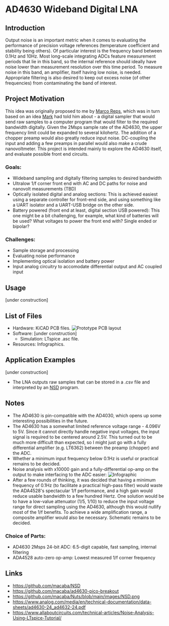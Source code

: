 # AD4630 Wideband Digital LNA
## Introduction
Output noise is an important metric when it comes to evaluating the performance of precision voltage references (temperature coefficient and stability being others). Of particular interest is the frequency band between 0.1Hz and 10Hz. Most long-scale integrating ADCs feature measurement periods that lie in this band, so the internal reference should ideally have noise lower than measurement resolution over this time period. To measure noise in this band, an amplifier, itself having low noise, is needed. Appropriate filtering is also desired to keep out excess noise (of other frequencies) from contaminating the band of interest. 
## Project Motivation
This idea was originally proposed to me by [Marco Reps](https://www.youtube.com/@reps), which was in turn based on an idea [Mark](https://github.com/macaba) had told him about - a digital sampler that would send raw samples to a computer program that would filter to the required bandwidth digitally. Given the 2Msps sample rate of the AD4630, the upper frequency limit could be expanded to several kilohertz. The addition of a chopper preamp would also greatly reduce input noise. DC-coupling the input and adding a few preamps in parallel would also make a crude nanovoltmeter. This project is intended mainly to explore the AD4630 itself, and evaluate possible front end circuits.
### Goals:
- Wideband sampling and digitally filtering samples to desired bandwidth
- Ultralow 1/f corner front end with AC and DC paths for noise and nanovolt measurements (TBD)
- Optically isolated digital and analog sections: This is achieved easiest using a separate controller for front-end side, and using something like a UART isolator and a UART-USB bridge on the other side. 
- Battery powered (front end at least, digital section USB powered): This one might be a bit challenging, for example, what kind of batteries will be used? What voltages to power the front end with? Single ended or bipolar?
### Challenges: 
- Sample storage and processing
- Evaluating noise performance
- Implementing optical isolation and battery power
- Input analog circuitry to accomodate differential output and AC coupled input
## Usage
[under construction]
## List of Files
- Hardware: KiCAD PCB files.
![Prototype PCB layout](https://github.com/NNNILabs/AD4630-Wideband-Digital-LNA/blob/main/resources/front.PNG)
- Software: [under construction]
  - Simulation: LTspice .asc file.
- Resources: Infographics.
## Application Examples
[under construction]
- The LNA outputs raw samples that can be stored in a .csv file and interpreted by an [NSD](https://github.com/macaba/NSD) program. 
## Notes
- The AD4630 is pin-compatible with the AD4030, which opens up some interesting possibilities in the future.
- The AD4630 has a somewhat limited reference voltage range - 4.096V to 5V. Since it cannot directly handle negative input voltages, the input signal is required to be centered around 2.5V. This turned out to be much more difficult than expected, so I might just go with a fully differential amplifier (e.g. LT6362) between the preamp (chopper) and the ADC.
- Whether a minimum input frequency below 0.1Hz is useful or practical remains to be decided. 
- Noise analysis with x10000 gain and a fully-differential op-amp on the output to make interfacing to the ADC easier:
![Infographic](https://github.com/NNNILabs/AD4630-Wideband-Digital-LNA/blob/main/Resources/noise10001.png)
- After a few rounds of thinking, it was decided that having a minimum frequency of 0.1Hz (to facilitate a practical high-pass filter) would waste the ADA4528's spectacular 1/f performance, and a high gain would reduce usable bandwidth to a few hundred Hertz. One solution would be to have a low-value attenuator (1/5, 1/10) to reduce the input voltage range for direct sampling using the AD4630, although this would nullify most of the 1/f benefits. To achieve a wide amplification range, a composite amplifier would also be necessary. Schematic remains to be decided.
### Choice of Parts:
- AD4630 2Msps 24-bit ADC: 6.5-digit capable, fast sampling, internal filtering
- ADA4528 auto-zero op-amp: Lowest measured 1/f corner frequency
## Links
- https://github.com/macaba/NSD
- https://github.com/macaba/ad4630-pico-breakout
- https://github.com/macaba/Nuts/blob/main/images/NSD.png
- https://www.analog.com/media/en/technical-documentation/data-sheets/ad4630-24_ad4632-24.pdf
- https://www.allaboutcircuits.com/technical-articles/Noise-Analysis-Using-LTspice-Tutorial/
